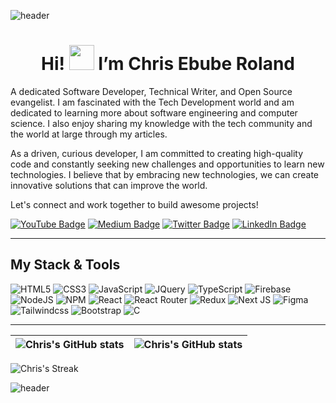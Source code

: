 ![header](https://capsule-render.vercel.app/api?type=waving&height=190&color=gradient&text=Welcome!&fontColor=ffffff&textBg=false&animation=fadeIn&reversal=false&section=header&fontSize=30&fontAlign=50&fontAlignY=35)

<h1 align="center">Hi! <img src="https://raw.githubusercontent.com/nixin72/nixin72/master/wave.gif" height="40px" width="40px"></img> I’m Chris Ebube Roland</h1>

A dedicated Software Developer, Technical Writer, and Open Source evangelist. I am fascinated with the Tech Development world and am dedicated to learning more about software engineering and computer science. I also enjoy sharing my knowledge with the tech community and the world at large through my articles.

As a driven, curious developer, I am committed to creating high-quality code and constantly seeking new challenges and opportunities to learn new technologies. I believe that by embracing new technologies, we can create innovative solutions that can improve the world.

Let's connect and work together to build awesome projects!

<!-- [![Website Badge](https://img.shields.io/badge/-medium.com/@chrisebuberoland-808080?style=for-the-badge&logo=Google-Chrome&logoColor=white&link=https://medium.com/@chrisebuberoland)](https://medium.com/@chrisebuberoland) -->
[![YouTube Badge](https://img.shields.io/badge/-youtube.com/@chrisebuberoland-ff0000?style=for-the-badge&logo=youtube&logoColor=white&link=https://youtube.com/@chrisebuberoland)](https://youtube.com/@chrisebuberoland) 
[![Medium Badge](https://img.shields.io/badge/-medium.com/@chrisebuberoland-808080?style=for-the-badge&logo=Medium&logoColor=white&link=https://medium.com/@chrisebuberoland)](https://medium.com/@chrisebuberoland) 
[![Twitter Badge](https://img.shields.io/badge/-X.com/@ChrisEbubeRolnd-1ca0f1?style=for-the-badge&logo=X&logoColor=white&link=https://twitter.com/ChrisEbubeRolnd)](https://twitter.com/ChrisEbubeRolnd) 
[![LinkedIn Badge](https://img.shields.io/badge/-linkedIn.com/@chrisebuberoland-%2300599C?style=for-the-badge&logo=linkedin&logoColor=white&link=https://www.linkedin.com/in/chrisebuberoland)](https://www.linkedin.com/in/chrisebuberoland)
<!-- <a href="https://www.linkedin.com/in/chrisebuberoland">
        <img src="https://img.shields.io/badge/LinkedIn-blue?style=flat-square&logo=linkedin" alt="LinkedIn">
    </a>-->

<hr/>
<!-- This is a comment -->
<h2> My Stack & Tools </h2>

![HTML5](https://img.shields.io/badge/html5-%23E34F26.svg?style=for-the-badge&logo=html5&logoColor=white) 
![CSS3](https://img.shields.io/badge/css3-%231572B6.svg?style=for-the-badge&logo=css3&logoColor=white) 
![JavaScript](https://img.shields.io/badge/javascript-%23323330.svg?style=for-the-badge&logo=javascript&logoColor=%23F7DF1E) 
![JQuery](https://img.shields.io/badge/jquery-%23323130.svg?style=for-the-badge&logo=jquery&logoColor=%23F7DF1E) 
![TypeScript](https://img.shields.io/badge/TypeScript-007ACC?style=for-the-badge&logo=typescript&logoColor=white) 
![Firebase](https://img.shields.io/badge/firebase-%23039BE5.svg?style=for-the-badge&logo=firebase)
![NodeJS](https://img.shields.io/badge/node.js-6DA55F?style=for-the-badge&logo=node.js&logoColor=white) 
![NPM](https://img.shields.io/badge/NPM-%23000000.svg?style=for-the-badge&logo=npm&logoColor=white) 
![React](https://img.shields.io/badge/react-%2320232a.svg?style=for-the-badge&logo=react&logoColor=%2361DAFB) 
![React Router](https://img.shields.io/badge/React_Router-CA4245?style=for-the-badge&logo=react-router&logoColor=white) 
![Redux](https://img.shields.io/badge/redux-%23593d88.svg?style=for-the-badge&logo=redux&logoColor=white)
![Next JS](https://img.shields.io/badge/Next-black?style=for-the-badge&logo=next.js&logoColor=white) 
![Figma](https://img.shields.io/badge/figma-%23F24E1E.svg?style=for-the-badge&logo=figma&logoColor=white) 
![Tailwindcss](https://img.shields.io/badge/Tailwind_CSS-38B2AC?style=for-the-badge&logo=tailwind-css&logoColor=white) 
![Bootstrap](https://img.shields.io/badge/Bootstrap-563D7C?style=for-the-badge&logo=bootstrap&logoColor=white) 
![C](https://img.shields.io/badge/c-%2300599C.svg?style=for-the-badge&logo=c%2B%2B&logoColor=white)
<!--![Expo](https://img.shields.io/badge/expo-1C1E24?style=for-the-badge&logo=expo&logoColor=#D04A37)--> 
<!--![React Native](https://img.shields.io/badge/react_native-%2320232a.svg?style=for-the-badge&logo=react&logoColor=%2361DAFB)--> 
<!--![Arduino](https://img.shields.io/badge/-Arduino-00979D?style=for-the-badge&logo=Arduino&logoColor=white) ![Frame 5](https://user-images.githubusercontent.com/69016682/194751119-3014be96-74bc-4156-8620-366b67884583.png)--> 
---

| <img align="center" src="https://github-readme-stats.vercel.app/api?username=ChrisRoland&show_icons=true&include_all_commits=true&hide_border=true" alt="Chris's GitHub stats" /> | <img align="center" src="https://github-readme-stats.vercel.app/api/top-langs/?username=ChrisRoland&langs_count=8&layout=compact&hide_border=true" alt="Chris's GitHub stats" /> |
| ------------- | ------------- |

![Chris's Streak](https://github-readme-streak-stats.herokuapp.com/?user=ChrisRoland&theme=github-green-purple&hide_border=true&card_width=900px)


![header](https://capsule-render.vercel.app/api?type=venom&height=190&color=gradient&text=Let's%20Connect!%20&textBg=false&animation=fadeIn&reversal=false&section=header&fontSize=30)
<!---
ChrisRoland/ChrisRoland is a ✨ special ✨ repository because its `README.md` (this file) appears on your GitHub profile.
You can click the Preview link to take a look at your changes.
--->
